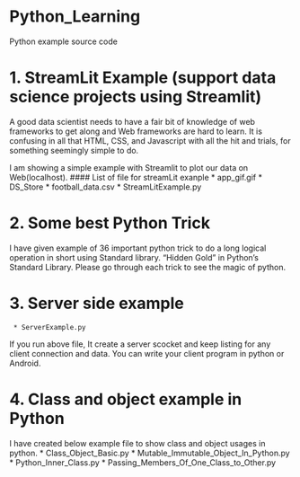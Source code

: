 # Python_Learning
Python example source code

# 1. StreamLit Example (support data science projects using Streamlit)

 A good data scientist needs to have a fair bit of knowledge of web frameworks to get along and Web frameworks are hard to learn. 
It is confusing in all that HTML, CSS, and Javascript with all the hit and trials, for something seemingly simple to do.
 
I am showing a simple example with Streamlit to plot our data on Web(localhost).
       #### List of file for streamLit exanple
              * app_gif.gif
              * DS_Store
              * football_data.csv
              * StreamLitExample.py

# 2. Some best Python Trick
I have given example of 36 important python trick to do a long logical operation in short using Standard library. “Hidden Gold” in Python’s Standard Library. Please go through each trick to see the magic of python. 

# 3. Server side example
     * ServerExample.py
If you run above file, It create a server scocket and keep listing for any client  connection
and data. You can write your client program in python or Android.

# 4. Class and object example in Python
I have created below example file to show class and object usages in python.
       * Class_Object_Basic.py
       * Mutable_Immutable_Object_In_Python.py
       * Python_Inner_Class.py
       * Passing_Members_Of_One_Class_to_Other.py

